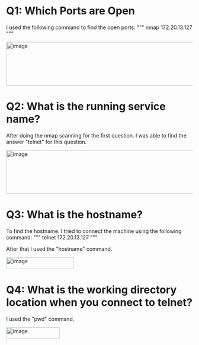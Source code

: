 # Q1: Which Ports are Open
I used the following command to find the open ports:
"""
nmap 172.20.13.127
"""


<img width="519" height="118" alt="image" src="https://github.com/user-attachments/assets/6f700c5f-25bc-40e4-9ea9-3cae3fb13775" />


# Q2: What is the running service name?
After doing the nmap scanning for the first question. I was able to find the answer "telnet" for this question.

<img width="519" height="118" alt="image" src="https://github.com/user-attachments/assets/96de1696-0fee-440f-9455-537b67bccd4a" />


# Q3: What is the hostname?
To find the hostname. I tried to connect the machine using the following command:
"""
telnet 172.20.13.127
"""

After that I used the "hostname" command.

<img width="183" height="32" alt="image" src="https://github.com/user-attachments/assets/f55587c9-f485-4c76-a8c6-3d2ab38be210" />


# Q4: What is the working directory location when you connect to telnet?
I used the "pwd" command.

<img width="144" height="31" alt="image" src="https://github.com/user-attachments/assets/2b8acb93-03b8-4e12-9757-e41eb9d7807c" />
